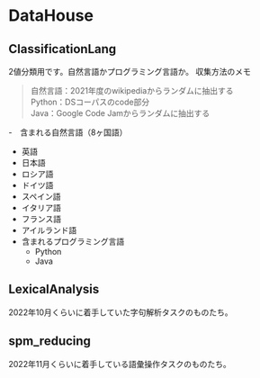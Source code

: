 # DataHouse

## ClassificationLang

2値分類用です。自然言語かプログラミング言語か。
収集方法のメモ
> 自然言語：2021年度のwikipediaからランダムに抽出する  
> Python：DSコーパスのcode部分  
> Java：Google Code Jamからランダムに抽出する

-　含まれる自然言語（8ヶ国語）
  - 英語
  - 日本語
  - ロシア語
  - ドイツ語
  - スペイン語
  - イタリア語
  - フランス語
  - アイルランド語
- 含まれるプログラミング言語
  - Python
  - Java


## LexicalAnalysis

2022年10月くらいに着手していた字句解析タスクのものたち。

## spm_reducing

2022年11月くらいに着手している語彙操作タスクのものたち。
